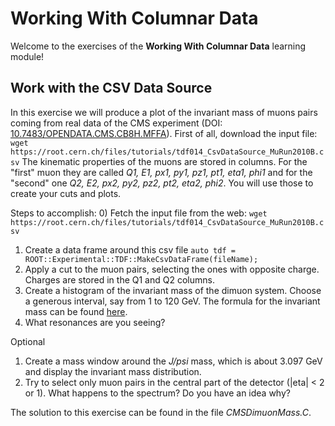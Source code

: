 # Working With Columnar Data
Welcome to the exercises of the **Working With Columnar Data** learning module!

## Work with the CSV Data Source
In this exercise we will produce a plot of the invariant mass of muons pairs coming from real data of the CMS 
experiment (DOI: [10.7483/OPENDATA.CMS.CB8H.MFFA](http://opendata.cern.ch/record/700)).
First of all, download the input file:
```wget https://root.cern.ch/files/tutorials/tdf014_CsvDataSource_MuRun2010B.csv```
The kinematic properties of the muons are stored in columns. For the "first" muon they are called 
*Q1, E1, px1, py1, pz1, pt1, eta1, phi1* and for the "second" one *Q2, E2, px2, py2, pz2, pt2, eta2, phi2*.
You will use those to create your cuts and plots.

Steps to accomplish:
0) Fetch the input file from the web: ```wget https://root.cern.ch/files/tutorials/tdf014_CsvDataSource_MuRun2010B.csv```
1) Create a data frame around this csv file ```auto tdf = ROOT::Experimental::TDF::MakeCsvDataFrame(fileName);```
2) Apply a cut to the muon pairs, selecting the ones with opposite charge. Charges are stored in the Q1 and Q2 columns.
3) Create a histogram of the invariant mass of the dimuon system. Choose a generous interval, say from 1 to 120 GeV. The formula for the invariant mass can be found [here](https://en.wikipedia.org/wiki/Invariant_mass).
4) What resonances are you seeing?

Optional
1) Create a mass window around the *J/psi* mass, which is about 3.097 GeV and display the invariant mass distribution.
2) Try to select only muon pairs in the central part of the detector (|eta| < 2 or 1). What happens to the spectrum? Do you have an idea why?

The solution to this exercise can be found in the file *CMSDimuonMass.C*.




